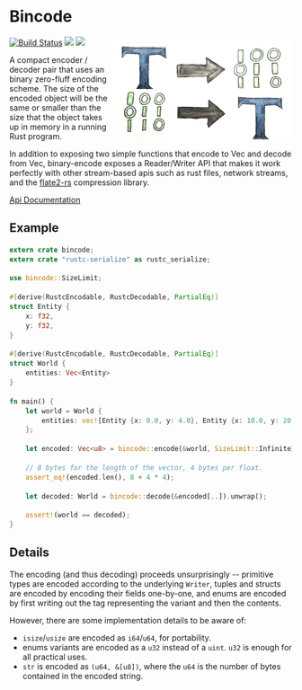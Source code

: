 # Bincode

<img align="right" src="./logo.png" />

[![Build Status](https://travis-ci.org/TyOverby/bincode.svg)](https://travis-ci.org/TyOverby/bincode)
[![](http://meritbadge.herokuapp.com/bincode)](https://crates.io/crates/bincode)
[![](https://img.shields.io/badge/license-MIT-blue.svg)](http://opensource.org/licenses/MIT)

A compact encoder / decoder pair that uses an binary zero-fluff encoding scheme.
The size of the encoded object will be the same or smaller than the size that
the object takes up in memory in a running Rust program.

In addition to exposing two simple functions that encode to Vec<u8> and decode
from Vec<u8>, binary-encode exposes a Reader/Writer API that makes it work
perfectly with other stream-based apis such as rust files, network streams,
and the [flate2-rs](https://github.com/alexcrichton/flate2-rs) compression
library.

[Api Documentation](http://tyoverby.github.io/bincode/bincode/)

## Example

```rust
extern crate bincode;
extern crate "rustc-serialize" as rustc_serialize;

use bincode::SizeLimit;

#[derive(RustcEncodable, RustcDecodable, PartialEq)]
struct Entity {
    x: f32,
    y: f32,
}

#[derive(RustcEncodable, RustcDecodable, PartialEq)]
struct World {
    entities: Vec<Entity>
}

fn main() {
    let world = World {
        entities: vec![Entity {x: 0.0, y: 4.0}, Entity {x: 10.0, y: 20.5}]
    };

    let encoded: Vec<u8> = bincode::encode(&world, SizeLimit::Infinite).unwrap();

    // 8 bytes for the length of the vector, 4 bytes per float.
    assert_eq!(encoded.len(), 8 + 4 * 4);

    let decoded: World = bincode::decode(&encoded[..]).unwrap();

    assert!(world == decoded);
}

```


## Details

The encoding (and thus decoding) proceeds unsurprisingly -- primitive
types are encoded according to the underlying `Writer`, tuples and
structs are encoded by encoding their fields one-by-one, and enums are
encoded by first writing out the tag representing the variant and
then the contents.

However, there are some implementation details to be aware of:

* `isize`/`usize` are encoded as `i64`/`u64`, for portability.
* enums variants are encoded as a `u32` instead of a `uint`.
  `u32` is enough for all practical uses.
* `str` is encoded as `(u64, &[u8])`, where the `u64` is the number of
  bytes contained in the encoded string.
